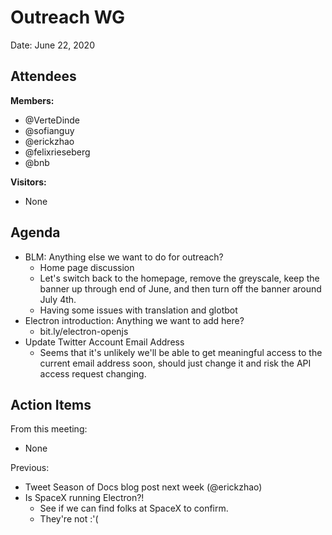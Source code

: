 # Outreach WG

Date: June 22, 2020

## Attendees
**Members:**
* @VerteDinde
* @sofianguy 
* @erickzhao 
* @felixrieseberg
* @bnb

**Visitors:**
* None


## Agenda
* BLM: Anything else we want to do for outreach?
    * Home page discussion
    * Let's switch back to the homepage, remove the greyscale, keep the banner up through end of June, and then turn off the banner around July 4th.
    * Having some issues with translation and glotbot
* Electron introduction: Anything we want to add here?
    * bit.ly/electron-openjs
* Update Twitter Account Email Address
    * Seems that it's unlikely we'll be able to get meaningful access to the current email address soon, should just change it and risk the API access request changing.

## Action Items
From this meeting:
* None

Previous:
* Tweet Season of Docs blog post next week (@erickzhao)
* Is SpaceX running Electron?!
    * See if we can find folks at SpaceX to confirm.
    * They're not :'(
